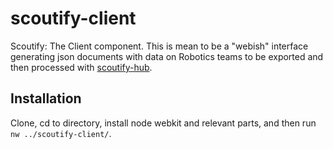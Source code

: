 scoutify-client
===============

Scoutify: The Client component. This is mean to be a "webish" interface generating json documents with data on Robotics teams to be exported and then processed with <a href="https://www.github.com/team461WBI/scoutify-hub">scoutify-hub</a>.

Installation
------------

Clone, cd to directory, install node webkit and relevant parts, and then run `nw ../scoutify-client/`.

